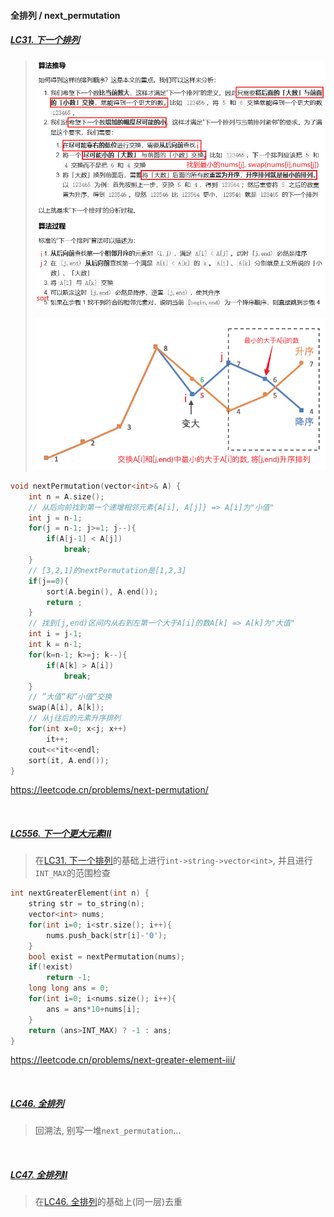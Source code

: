 #### 全排列 / next_permutation


##### [LC31. 下一个排列](/workspace/31.%E4%B8%8B%E4%B8%80%E4%B8%AA%E6%8E%92%E5%88%97.cpp)

> ![next_permutation](/appendix/next_permutation.png)
>
> ![LC31](/appendix/LC31.png)

```CPP
void nextPermutation(vector<int>& A) {
    int n = A.size();
    // 从后向前找到第一个递增相邻元素{A[i], A[j]} => A[i]为"小值"
    int j = n-1;
    for(j = n-1; j>=1; j--){
        if(A[j-1] < A[j])
            break;
    }
    // [3,2,1]的nextPermutation是[1,2,3]
    if(j==0){
        sort(A.begin(), A.end());
        return ;
    }
    // 找到[j,end)区间内从右到左第一个大于A[i]的数A[k] => A[k]为"大值"
    int i = j-1;
    int k = n-1;
    for(k=n-1; k>=j; k--){
        if(A[k] > A[i])
            break;
    }
    // ”大值“和”小值“交换
    swap(A[i], A[k]);
    // 从j往后的元素升序排列
    for(int x=0; x<j; x++)
        it++;
    cout<<*it<<endl;
    sort(it, A.end());
}
```
https://leetcode.cn/problems/next-permutation/

<br/>

##### [LC556. 下一个更大元素III](/workspace/556.%E4%B8%8B%E4%B8%80%E4%B8%AA%E6%9B%B4%E5%A4%A7%E5%85%83%E7%B4%A0-iii.cpp)

> 在[LC31. 下一个排列](/workspace/31.%E4%B8%8B%E4%B8%80%E4%B8%AA%E6%8E%92%E5%88%97.cpp)的基础上进行`int->string->vector<int>`, 并且进行`INT_MAX`的范围检查

```CPP
int nextGreaterElement(int n) {
    string str = to_string(n);
    vector<int> nums;
    for(int i=0; i<str.size(); i++){
        nums.push_back(str[i]-'0');
    }
    bool exist = nextPermutation(nums);
    if(!exist)
        return -1;
    long long ans = 0;
    for(int i=0; i<nums.size(); i++){
        ans = ans*10+nums[i];
    }
    return (ans>INT_MAX) ? -1 : ans;
}
```
https://leetcode.cn/problems/next-greater-element-iii/

<br/>

##### [LC46. 全排列](/workspace/46.%E5%85%A8%E6%8E%92%E5%88%97.cpp)

> 回溯法, 别写一堆`next_permutation`...

<br/>

##### [LC47. 全排列II](/workspace/47.%E5%85%A8%E6%8E%92%E5%88%97-ii.cpp)

> 在[LC46. 全排列](/workspace/46.%E5%85%A8%E6%8E%92%E5%88%97.cpp)的基础上(同一层)去重